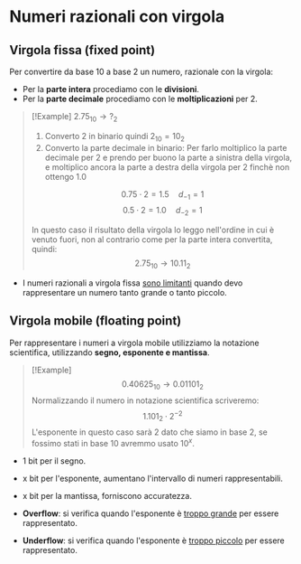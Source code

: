 # Numeri razionali con virgola

## Virgola fissa (fixed point)
Per convertire da base 10 a base 2 un numero, razionale con la virgola:
- Per la **parte intera** procediamo con le **divisioni**.
- Per la **parte decimale** procediamo con le **moltiplicazioni** per 2.
>[!Example]
>$2.75_{10} \rightarrow ?_2$
>1. Converto 2 in binario quindi $2_{10} = 10_{2}$
>2. Converto la parte decimale in binario:
>	Per farlo moltiplico la parte decimale per 2 e prendo per buono la parte a sinistra della virgola, e moltiplico ancora la parte a destra della virgola per 2 finchè non ottengo 1.0
>
>$$0.75\cdot 2 = 1.5 \quad d_{-1}=1$$
>$$0.5\cdot 2 = 1.0 \quad d_{-2}=1$$
>
>In questo caso il risultato della virgola lo leggo nell'ordine in cui è venuto fuori, non al contrario come per la parte intera convertita, quindi:
>$$2.75_{10} \rightarrow 10.11_2$$

- I numeri razionali a virgola fissa <u>sono limitanti</u> quando devo rappresentare un numero tanto grande o tanto piccolo.

## Virgola mobile (floating point)
Per rappresentare i numeri a virgola mobile utilizziamo la notazione scientifica, utilizzando **segno, esponente e mantissa**.

>[!Example]
>$$0.40625_{10} \rightarrow 0.01101_2$$
>Normalizzando il numero in notazione scientifica scriveremo:
>$$1.101_2 \cdot 2^{-2}$$
>L'esponente in questo caso sarà 2 dato che siamo in base 2, se fossimo stati in base 10 avremmo usato $10^x$.

- 1 bit per il segno.
- x bit per l'esponente, aumentano l'intervallo di numeri rappresentabili.
- x bit per la mantissa, forniscono accuratezza.

- **Overflow**: si verifica quando l'esponente è <u>troppo grande</u> per essere rappresentato.
- **Underflow**: si verifica quando l'esponente è <u>troppo piccolo</u> per essere rappresentato.


